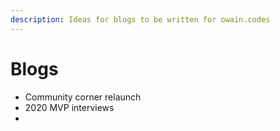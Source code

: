 ```yaml
---
description: Ideas for blogs to be written for owain.codes
---
```


# Blogs

* Community corner relaunch
* 2020 MVP interviews
* 
